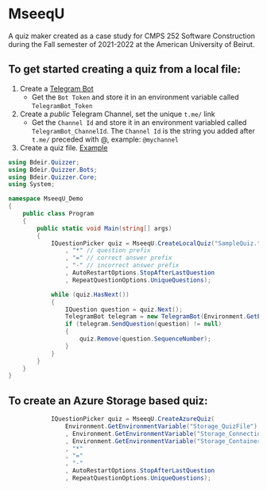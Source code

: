 # MseeqU
A quiz maker created as a case study for CMPS 252 Software Construction during the Fall semester of 2021-2022 at the American University of Beirut.

## To get started creating a quiz from a local file:
1. Create a [Telegram Bot](https://core.telegram.org/bots#6-botfather)
   - Get the `Bot Token` and store it in an environment variable called `TelegramBot_Token`
2. Create a *public* Telegram Channel, set the unique `t.me/` link
   - Get the `Channel Id` and store it in an environment variabled called `TelegramBot_ChannelId`. The `Channel Id` is the string you added after `t.me/` preceded with @, example: `@mychannel`
3. Create a quiz file. [Example](samplequiz.txt)

```c#
using Bdeir.Quizzer;
using Bdeir.Quizzer.Bots;
using Bdeir.Quizzer.Core;
using System;

namespace MseeqU_Demo
{
    public class Program
    {
        public static void Main(string[] args)
        {
            IQuestionPicker quiz = MseeqU.CreateLocalQuiz("SampleQuiz.txt"
                , "*" // question prefix
                , "=" // correct answer prefix
                , "-" // incorrect answer prefix
                , AutoRestartOptions.StopAfterLastQuestion
                , RepeatQuestionOptions.UniqueQuestions);

            while (quiz.HasNext())
            {
                IQuestion question = quiz.Next();
                TelegramBot telegram = new TelegramBot(Environment.GetEnvironmentVariable("TelegramBot_Token"), Environment.GetEnvironmentVariable("TelegramBot_ChannelId"));
                if (telegram.SendQuestion(question) != null)
                {
                    quiz.Remove(question.SequenceNumber);
                }
            }
        }
    }
}
```

## To create an Azure Storage based quiz:
```c#
            IQuestionPicker quiz = MseeqU.CreateAzureQuiz(
                Environment.GetEnvironmentVariable("Storage_QuizFile")
                , Environment.GetEnvironmentVariable("Storage_ConnectionString")
                , Environment.GetEnvironmentVariable("Storage_Container")
                , "*"
                , "="
                , "-"
                , AutoRestartOptions.StopAfterLastQuestion
                , RepeatQuestionOptions.UniqueQuestions);
```
